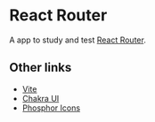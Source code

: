 # React Router

A app to study and test [React Router](https://reactrouter.com/).

## Other links

- [Vite](https://vitejs.dev/)
- [Chakra UI](https://chakra-ui.com/)
- [Phosphor Icons](https://phosphoricons.com/)
